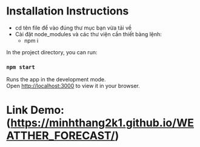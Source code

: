 # Installation Instructions
  + cd tên file để vào đúng thư mục bạn vừa tải về
  + Cài đặt node_modules và các thư viện cần thiết bàng lệnh:
      - npm i 

In the project directory, you can run:

### `npm start`

Runs the app in the development mode.\
Open [http://localhost:3000](http://localhost:3000) to view it in your browser.

# Link Demo: (https://minhthang2k1.github.io/WEATTHER_FORECAST/)
